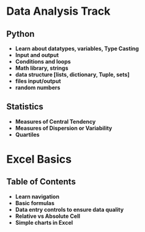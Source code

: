 # Data Analysis Track

## Python

- **Learn about datatypes, variables, Type Casting**
- **Input and output**
- **Conditions and loops**
- **Math library, strings**
- **data structure [lists, dictionary, Tuple, sets]**
- **files input/output**
- **random numbers**

## Statistics

- **Measures of Central Tendency**
- **Measures of Dispersion or Variability**
- **Quartiles**

# Excel Basics

## Table of Contents
- **Learn navigation**
- **Basic formulas**
- **Data entry controls to ensure data quality**
- **Relative vs Absolute Cell**
- **Simple charts in Excel**
